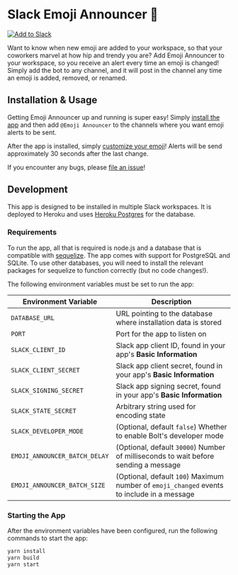 # Slack Emoji Announcer 🎉

[![Add to Slack](https://platform.slack-edge.com/img/add_to_slack.png)](https://slack.com/oauth/v2/authorize?client_id=19362919508.3176143454119&scope=chat:write,chat:write.customize,emoji:read,channels:read,groups:read&user_scope=)

Want to know when new emoji are added to your workspace, so that your coworkers marvel at how hip and trendy you are? Add Emoji Announcer to your workspace, so you receive an alert every time an emoji is changed! Simply add the bot to any channel, and it will post in the channel any time an emoji is added, removed, or renamed.

## Installation & Usage

Getting Emoji Announcer up and running is super easy! Simply [install the app](https://slack.com/oauth/v2/authorize?client_id=19362919508.3176143454119&scope=chat:write,chat:write.customize,emoji:read,channels:read,groups:read&user_scope=) and then add `@Emoji Announcer` to the channels where you want emoji alerts to be sent.

After the app is installed, simply [customize your emoji](https://slack.com/customize/emoji)! Alerts will be send approximately 30 seconds after the last change.

If you encounter any bugs, please [file an issue](https://gitlab.com/wjharney/slack-emoji-announcer/-/issues/new)!

## Development

This app is designed to be installed in multiple Slack workspaces. It is deployed to Heroku and uses [Heroku Postgres](https://www.heroku.com/postgres) for the database.

### Requirements

To run the app, all that is required is node.js and a database that is compatible with [sequelize](https://www.npmjs.com/package/sequelize). The app comes with support for PostgreSQL and SQLite. To use other databases, you will need to install the relevant packages for sequelize to function correctly (but no code changes!).

The following environment variables must be set to run the app:

| Environment Variable | Description |
| --- | --- |
| `DATABASE_URL` | URL pointing to the database where installation data is stored |
| `PORT` | Port for the app to listen on |
| `SLACK_CLIENT_ID` | Slack app client ID, found in your app's **Basic Information** |
| `SLACK_CLIENT_SECRET` | Slack app client secret, found in your app's **Basic Information** |
| `SLACK_SIGNING_SECRET` | Slack app signing secret, found in your app's **Basic Information** |
| `SLACK_STATE_SECRET` | Arbitrary string used for encoding state |
| `SLACK_DEVELOPER_MODE` | (Optional, default `false`) Whether to enable Bolt's developer mode |
| `EMOJI_ANNOUNCER_BATCH_DELAY` | (Optional, default `30000`) Number of milliseconds to wait before sending a message |
| `EMOJI_ANNOUNCER_BATCH_SIZE` | (Optional, default `100`) Maximum number of `emoji_changed` events to include in a message |

### Starting the App

After the environment variables have been configured, run the following commands to start the app:

```sh
yarn install
yarn build
yarn start
```
